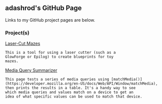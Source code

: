 ## adashrod's GitHub Page

Links to my GitHub project pages are below.

### Project(s)

[Laser-Cut Mazes](https://adashrod.github.io/LaserCutMazes)

```
This is a tool for using a laser cutter (such as a
GlowForge or Epilog) to create blueprints for toy
mazes.
```

[Media Query Summarizer](https://adashrod.github.io/MediaQuerySummarizer)

```
This page tests a series of media queries using [matchMedia()](https://developer.mozilla.org/en-US/docs/Web/API/Window/matchMedia),
then prints the results in a table. It's a handy way to see
which media queries and values match on a device to get an
idea of what specific values can be used to match that device.
```
